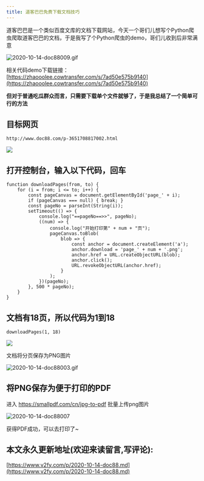 ```yaml
---
title: 道客巴巴免费下载文档技巧
---
```


道客巴巴是一个类似百度文库的文档下载网站，今天一个哥们儿想写个Python爬虫爬取道客巴巴的文档，于是我写了个Python爬虫的demo，哥们儿收到后非常满意


![2020-10-14-doc88009.gif](https://www.v2fy.com/asset/0i/jikemiji/jikemiji-md/2020-10-14-doc88.assets/strip-20201014211942424.gif)

相关代码demo下载链接： [https://zhaooolee.cowtransfer.com/s/7ad50e575b9140](https://zhaooolee.cowtransfer.com/s/7ad50e575b9140)


**但对于普通吃瓜群众而言，只需要下载单个文件就够了，于是我总结了一个简单可行的方法**

## 目标网页

```
http://www.doc88.com/p-3651708817002.html
```

![](https://www.v2fy.com/asset/0i/jikemiji/jikemiji-md/2020-10-14-doc88.assets/1240-20201014211942190.png)

## 打开控制台，输入以下代码，回车

```
function downloadPages(from, to) {
    for (i = from; i <= to; i++) {
        const pageCanvas = document.getElementById('page_' + i);
        if (pageCanvas === null) { break; }
        const pageNo = parseInt(String(i));
        setTimeout(() => {
            console.log("==pageNo==>>", pageNo);
            ((num) => {
                console.log("开始打印第" + num + "页");
                pageCanvas.toBlob(
                    blob => {
                        const anchor = document.createElement('a');
                        anchor.download = 'page_' + num + '.png';
                        anchor.href = URL.createObjectURL(blob);
                        anchor.click();
                        URL.revokeObjectURL(anchor.href);
                    }
                );
            })(pageNo);
        }, 500 * pageNo);
    }
}
```

## 文档有18页，所以代码为1到18

```
downloadPages(1, 18)
```
![](https://www.v2fy.com/asset/0i/jikemiji/jikemiji-md/2020-10-14-doc88.assets/1240.png)

文档将分页保存为PNG图片

![2020-10-14-doc88003.gif](https://www.v2fy.com/asset/0i/jikemiji/jikemiji-md/2020-10-14-doc88.assets/strip-20201014211943826.gif)


## 将PNG保存为便于打印的PDF


进入 https://smallpdf.com/cn/jpg-to-pdf 批量上传png图片


![2020-10-14-doc88007](https://www.v2fy.com/asset/0i/jikemiji/jikemiji-md/2020-10-14-doc88.assets/2020-10-14-doc88007.gif)

获得PDF成功，可以去打印了~
## 本文永久更新地址(欢迎来读留言,写评论):

[https://www.v2fy.com/p/2020-10-14-doc88.md](https://www.v2fy.com/p/2020-10-14-doc88.md)

